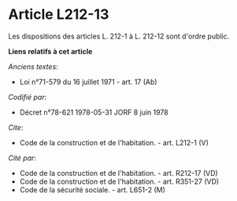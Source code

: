 # Article L212-13

Les dispositions des articles L. 212-1 à L. 212-12 sont d'ordre public.

**Liens relatifs à cet article**

_Anciens textes_:

  - Loi n°71-579 du 16 juillet 1971 - art. 17 (Ab)

_Codifié par_:

  - Décret n°78-621 1978-05-31 JORF 8 juin 1978

_Cite_:

  - Code de la construction et de l'habitation. - art. L212-1 (V)

_Cité par_:

  - Code de la construction et de l'habitation. - art. R212-17 (VD)
  - Code de la construction et de l'habitation. - art. R351-27 (VD)
  - Code de la sécurité sociale. - art. L651-2 (M)
